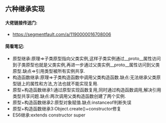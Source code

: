## 六种继承实现
#### 大佬链接传送门:
- https://segmentfault.com/a/1190000016708006
#### 简看笔记:
- 原型继承:原理=>子类原型指向父类实例,这样子类实例通过__proto__属性访问到子类原型也就是父类实例,再进一步通过父类实例__proto__属性访问到父类原型.缺点=>引用类型被所有实例共享.
- 构造函数继承:原理=>子类构造函数中调用父类构造函数.缺点:无法继承父类原型链上的属性和方法,方法也就不能实现复用.
- 原型+构造函数继承1:通过原型实现函数复用,同时通过构造函数调用,解决引用类型共享问题.缺点:两次调用父类构造函数创建了两个实例.
- 原型+构造函数继承2:原型对象赋值.缺点:instanceof判断失误
- 原型+构造函数继承3:Object.create()+constructor修复
- ES6继承:extends constructor super